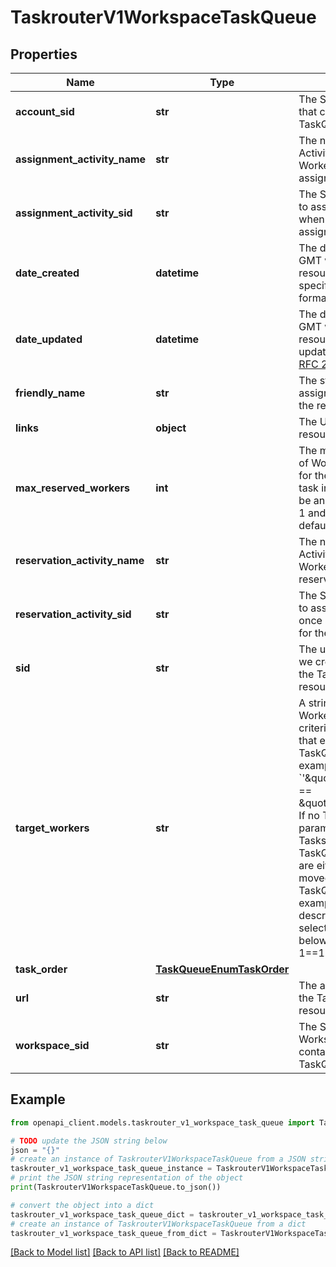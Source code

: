 # TaskrouterV1WorkspaceTaskQueue


## Properties

Name | Type | Description | Notes
------------ | ------------- | ------------- | -------------
**account_sid** | **str** | The SID of the [Account](https://www.twilio.com/docs/iam/api/account) that created the TaskQueue resource. | [optional] 
**assignment_activity_name** | **str** | The name of the Activity to assign Workers when a task is assigned for them. | [optional] 
**assignment_activity_sid** | **str** | The SID of the Activity to assign Workers when a task is assigned for them. | [optional] 
**date_created** | **datetime** | The date and time in GMT when the resource was created specified in [RFC 2822](https://www.ietf.org/rfc/rfc2822.txt) format. | [optional] 
**date_updated** | **datetime** | The date and time in GMT when the resource was last updated specified in [RFC 2822](https://www.ietf.org/rfc/rfc2822.txt) format. | [optional] 
**friendly_name** | **str** | The string that you assigned to describe the resource. | [optional] 
**links** | **object** | The URLs of related resources. | [optional] 
**max_reserved_workers** | **int** | The maximum number of Workers to reserve for the assignment of a task in the queue. Can be an integer between 1 and 50, inclusive and defaults to 1. | [optional] 
**reservation_activity_name** | **str** | The name of the Activity to assign Workers once a task is reserved for them. | [optional] 
**reservation_activity_sid** | **str** | The SID of the Activity to assign Workers once a task is reserved for them. | [optional] 
**sid** | **str** | The unique string that we created to identify the TaskQueue resource. | [optional] 
**target_workers** | **str** | A string describing the Worker selection criteria for any Tasks that enter the TaskQueue. For example &#x60;&#39;\&quot;language\&quot; &#x3D;&#x3D; \&quot;spanish\&quot;&#39;&#x60; If no TargetWorkers parameter is provided, Tasks will wait in the TaskQueue until they are either deleted or moved to another TaskQueue. Additional examples on how to describing Worker selection criteria below. Defaults to 1&#x3D;&#x3D;1. | [optional] 
**task_order** | [**TaskQueueEnumTaskOrder**](TaskQueueEnumTaskOrder.md) |  | [optional] 
**url** | **str** | The absolute URL of the TaskQueue resource. | [optional] 
**workspace_sid** | **str** | The SID of the Workspace that contains the TaskQueue. | [optional] 

## Example

```python
from openapi_client.models.taskrouter_v1_workspace_task_queue import TaskrouterV1WorkspaceTaskQueue

# TODO update the JSON string below
json = "{}"
# create an instance of TaskrouterV1WorkspaceTaskQueue from a JSON string
taskrouter_v1_workspace_task_queue_instance = TaskrouterV1WorkspaceTaskQueue.from_json(json)
# print the JSON string representation of the object
print(TaskrouterV1WorkspaceTaskQueue.to_json())

# convert the object into a dict
taskrouter_v1_workspace_task_queue_dict = taskrouter_v1_workspace_task_queue_instance.to_dict()
# create an instance of TaskrouterV1WorkspaceTaskQueue from a dict
taskrouter_v1_workspace_task_queue_from_dict = TaskrouterV1WorkspaceTaskQueue.from_dict(taskrouter_v1_workspace_task_queue_dict)
```
[[Back to Model list]](../README.md#documentation-for-models) [[Back to API list]](../README.md#documentation-for-api-endpoints) [[Back to README]](../README.md)


